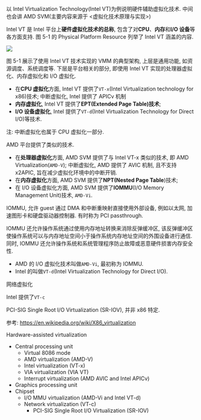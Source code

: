 以 Intel Virtualization Technology(Intel VT)为例说明硬件辅助虚拟化技术. 中间也会讲 AMD SVM(主要内容来源于 <虚拟化技术原理与实现>)

Intel VT 是 Intel 平台上**硬件虚拟化技术的总称**, 包含了对**CPU**、**内存**和**I/O 设备**等各方面支持. 图 5\-1 的 Physical Platform Resource 列举了 Intel VT 涵盖的内容.

![](./images/2019-07-01-17-59-30.png)

图 5\-1 展示了使用 Intel VT 技术实现的 VMM 的典型架构, 上层是通用功能, 如资源调度、系统调度等. 下层是平台相关的部分, 即使用 Intel VT 实现的处理器虚拟化、内存虚拟化和 I/O 虚拟化.

- 在**CPU 虚拟化**方面, Intel VT 提供了`VT-x`(Intel Virtualization technology for x86)技术; 中断虚拟化, Intel 提供了 APICv 机制
- **内存虚拟化**, Intel VT 提供了**EPT(Extended Page Table)技术**;
- **I/O 设备虚拟化**, Intel 提供了`VT-d`(Intel Virtualization Technology for Direct I/O)等技术.

注: 中断虚拟化也属于 CPU 虚拟化一部分.

AMD 平台提供了类似的技术.

- 在**处理器虚拟化**方面, AMD SVM 提供了与 Intel VT-x 类似的技术, 即 AMD Virtualization(`AMD-V`); 中断虚拟化, AMD 提供了 AVIC 机制, 且不支持 x2APIC, 旨在减少虚拟化环境中的中断开销.
- 在**内存虚拟化**方面, AMD SVM 提供了**NPT(Nested Page Table**)技术;
- 在 I/O 设备虚拟化方面, AMD SVM 提供了**IOMMU**(I/O Memory Management Unit)技术, `AMD-Vi`.

IOMMU, 允许 guest 通过 DMA 和中断重映射直接使用外部设备, 例如以太网, 加速图形卡和硬盘驱动器控制器. 有时称为 PCI passthrough.

IOMMU 还允许操作系统通过使用内存地址转换来消除反弹缓冲区, 该反弹缓冲区使操作系统可以与内存地址空间小于操作系统内存地址空间的外围设备进行通信. 同时, IOMMU 还允许操作系统和系统管理程序防止故障或恶意硬件损害内存安全性.

- AMD 的 I/O 虚拟化技术叫做`AMD-Vi`, 最初称为 IOMMU.
- Intel 的叫做`VT-d`(Intel Virtualization Technology for Direct I/O).


网络虚拟化

Intel 提供了`VT-c`

PCI-SIG Single Root I/O Virtualization (SR-IOV), 并非 x86 特定.

参考: https://en.wikipedia.org/wiki/X86_virtualization

Hardware-assisted virtualization
* Central processing unit
    * Virtual 8086 mode
    * AMD virtualization (AMD-V)
    * Intel virtualization (VT-x)
    * VIA virtualization (VIA VT)
    * Interrupt virtualization (AMD AVIC and Intel APICv)
* Graphics processing unit
* Chipset
    * I/O MMU virtualization (AMD-Vi and Intel VT-d)
    * Network virtualization (VT-c)
        * PCI-SIG Single Root I/O Virtualization (SR-IOV)